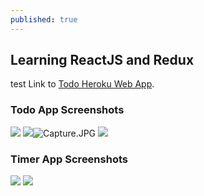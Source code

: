 ```yaml
---
published: true
---
```

## Learning ReactJS and Redux
test
Link to [Todo Heroku Web App](https://arcane-caverns-41973.herokuapp.com).

### Todo App Screenshots
![]({{site.baseurl}}/images/login%20page.JPG)
![]({{site.baseurl}}/images/Capture.JPG)![Capture.JPG]({{site.baseurl}}/images/Capture.JPG)
![]({{site.baseurl}}/images/sample%20page.JPG)

### Timer App Screenshots

![]({{site.baseurl}}/images/TIMER%20APP.JPG)
![]({{site.baseurl}}/images/TIMER%20APP2.JPG)
